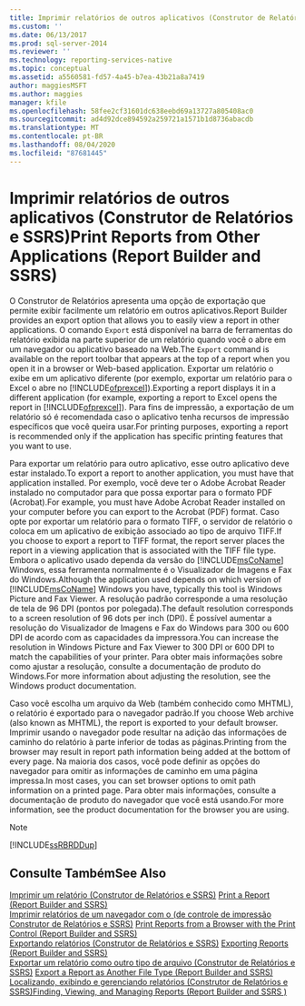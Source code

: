 ```yaml
---
title: Imprimir relatórios de outros aplicativos (Construtor de Relatórios e SSRS) | Microsoft Docs
ms.custom: ''
ms.date: 06/13/2017
ms.prod: sql-server-2014
ms.reviewer: ''
ms.technology: reporting-services-native
ms.topic: conceptual
ms.assetid: a5560581-fd57-4a45-b7ea-43b21a8a7419
author: maggiesMSFT
ms.author: maggies
manager: kfile
ms.openlocfilehash: 58fee2cf31601dc638eebd69a13727a805408ac0
ms.sourcegitcommit: ad4d92dce894592a259721a1571b1d8736abacdb
ms.translationtype: MT
ms.contentlocale: pt-BR
ms.lasthandoff: 08/04/2020
ms.locfileid: "87681445"
---
```

# <a name="print-reports-from-other-applications-report-builder-and-ssrs"></a><span data-ttu-id="3eb12-102">Imprimir relatórios de outros aplicativos (Construtor de Relatórios e SSRS)</span><span class="sxs-lookup"><span data-stu-id="3eb12-102">Print Reports from Other Applications (Report Builder and SSRS)</span></span>
  <span data-ttu-id="3eb12-103">O Construtor de Relatórios apresenta uma opção de exportação que permite exibir facilmente um relatório em outros aplicativos.</span><span class="sxs-lookup"><span data-stu-id="3eb12-103">Report Builder provides an export option that allows you to easily view a report in other applications.</span></span> <span data-ttu-id="3eb12-104">O comando `Export` está disponível na barra de ferramentas do relatório exibida na parte superior de um relatório quando você o abre em um navegador ou aplicativo baseado na Web.</span><span class="sxs-lookup"><span data-stu-id="3eb12-104">The `Export` command is available on the report toolbar that appears at the top of a report when you open it in a browser or Web-based application.</span></span> <span data-ttu-id="3eb12-105">Exportar um relatório o exibe em um aplicativo diferente (por exemplo, exportar um relatório para o Excel o abre no [!INCLUDE[ofprexcel](../../includes/ofprexcel-md.md)]).</span><span class="sxs-lookup"><span data-stu-id="3eb12-105">Exporting a report displays it in a different application (for example, exporting a report to Excel opens the report in [!INCLUDE[ofprexcel](../../includes/ofprexcel-md.md)]).</span></span> <span data-ttu-id="3eb12-106">Para fins de impressão, a exportação de um relatório só é recomendada caso o aplicativo tenha recursos de impressão específicos que você queira usar.</span><span class="sxs-lookup"><span data-stu-id="3eb12-106">For printing purposes, exporting a report is recommended only if the application has specific printing features that you want to use.</span></span>  
  
 <span data-ttu-id="3eb12-107">Para exportar um relatório para outro aplicativo, esse outro aplicativo deve estar instalado.</span><span class="sxs-lookup"><span data-stu-id="3eb12-107">To export a report to another application, you must have that application installed.</span></span> <span data-ttu-id="3eb12-108">Por exemplo, você deve ter o Adobe Acrobat Reader instalado no computador para que possa exportar para o formato PDF (Acrobat).</span><span class="sxs-lookup"><span data-stu-id="3eb12-108">For example, you must have Adobe Acrobat Reader installed on your computer before you can export to the Acrobat (PDF) format.</span></span> <span data-ttu-id="3eb12-109">Caso opte por exportar um relatório para o formato TIFF, o servidor de relatório o coloca em um aplicativo de exibição associado ao tipo de arquivo TIFF.</span><span class="sxs-lookup"><span data-stu-id="3eb12-109">If you choose to export a report to TIFF format, the report server places the report in a viewing application that is associated with the TIFF file type.</span></span> <span data-ttu-id="3eb12-110">Embora o aplicativo usado dependa da versão do [!INCLUDE[msCoName](../../includes/msconame-md.md)] Windows, essa ferramenta normalmente é o Visualizador de Imagens e Fax do Windows.</span><span class="sxs-lookup"><span data-stu-id="3eb12-110">Although the application used depends on which version of [!INCLUDE[msCoName](../../includes/msconame-md.md)] Windows you have, typically this tool is Windows Picture and Fax Viewer.</span></span> <span data-ttu-id="3eb12-111">A resolução padrão corresponde a uma resolução de tela de 96 DPI (pontos por polegada).</span><span class="sxs-lookup"><span data-stu-id="3eb12-111">The default resolution corresponds to a screen resolution of 96 dots per inch (DPI).</span></span> <span data-ttu-id="3eb12-112">É possível aumentar a resolução do Visualizador de Imagens e Fax do Windows para 300 ou 600 DPI de acordo com as capacidades da impressora.</span><span class="sxs-lookup"><span data-stu-id="3eb12-112">You can increase the resolution in Windows Picture and Fax Viewer to 300 DPI or 600 DPI to match the capabilities of your printer.</span></span> <span data-ttu-id="3eb12-113">Para obter mais informações sobre como ajustar a resolução, consulte a documentação de produto do Windows.</span><span class="sxs-lookup"><span data-stu-id="3eb12-113">For more information about adjusting the resolution, see the Windows product documentation.</span></span>  
  
 <span data-ttu-id="3eb12-114">Caso você escolha um arquivo da Web (também conhecido como MHTML), o relatório é exportado para o navegador padrão.</span><span class="sxs-lookup"><span data-stu-id="3eb12-114">If you choose Web archive (also known as MHTML), the report is exported to your default browser.</span></span> <span data-ttu-id="3eb12-115">Imprimir usando o navegador pode resultar na adição das informações de caminho do relatório à parte inferior de todas as páginas.</span><span class="sxs-lookup"><span data-stu-id="3eb12-115">Printing from the browser may result in report path information being added at the bottom of every page.</span></span> <span data-ttu-id="3eb12-116">Na maioria dos casos, você pode definir as opções do navegador para omitir as informações de caminho em uma página impressa.</span><span class="sxs-lookup"><span data-stu-id="3eb12-116">In most cases, you can set browser options to omit path information on a printed page.</span></span> <span data-ttu-id="3eb12-117">Para obter mais informações, consulte a documentação de produto do navegador que você está usando.</span><span class="sxs-lookup"><span data-stu-id="3eb12-117">For more information, see the product documentation for the browser you are using.</span></span>  
  
> [!NOTE]  
>  [!INCLUDE[ssRBRDDup](../../includes/ssrbrddup-md.md)]  
  
## <a name="see-also"></a><span data-ttu-id="3eb12-118">Consulte Também</span><span class="sxs-lookup"><span data-stu-id="3eb12-118">See Also</span></span>  
 <span data-ttu-id="3eb12-119">[Imprimir um relatório &#40;Construtor de Relatórios e SSRS&#41;](print-a-report-report-builder-and-ssrs.md) </span><span class="sxs-lookup"><span data-stu-id="3eb12-119">[Print a Report &#40;Report Builder and SSRS&#41;](print-a-report-report-builder-and-ssrs.md) </span></span>  
 <span data-ttu-id="3eb12-120">[Imprimir relatórios de um navegador com o &#40;de controle de impressão Construtor de Relatórios e SSRS&#41;](print-reports-from-a-browser-with-the-print-control-report-builder-and-ssrs.md) </span><span class="sxs-lookup"><span data-stu-id="3eb12-120">[Print Reports from a Browser with the Print Control &#40;Report Builder and SSRS&#41;](print-reports-from-a-browser-with-the-print-control-report-builder-and-ssrs.md) </span></span>  
 <span data-ttu-id="3eb12-121">[Exportando relatórios &#40;Construtor de Relatórios e SSRS&#41;](export-reports-report-builder-and-ssrs.md) </span><span class="sxs-lookup"><span data-stu-id="3eb12-121">[Exporting Reports &#40;Report Builder and SSRS&#41;](export-reports-report-builder-and-ssrs.md) </span></span>  
 <span data-ttu-id="3eb12-122">[Exportar um relatório como outro tipo de arquivo &#40;Construtor de Relatórios e SSRS&#41;](../export-a-report-as-another-file-type-report-builder-and-ssrs.md) </span><span class="sxs-lookup"><span data-stu-id="3eb12-122">[Export a Report as Another File Type &#40;Report Builder and SSRS&#41;](../export-a-report-as-another-file-type-report-builder-and-ssrs.md) </span></span>  
 [<span data-ttu-id="3eb12-123">Localizando, exibindo e gerenciando relatórios &#40;Construtor de Relatórios e SSRS&#41;</span><span class="sxs-lookup"><span data-stu-id="3eb12-123">Finding, Viewing, and Managing Reports &#40;Report Builder and SSRS &#41;</span></span>](finding-viewing-and-managing-reports-report-builder-and-ssrs.md)  
  
  
